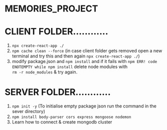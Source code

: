 # MEMORIES_PROJECT

# CLIENT FOLDER............

1. `npx create-react-app ./`
2. `npm cache clean --force` (in case client folder gets removed open a new terminal and try this and then again `npx create-react-app ./`)
3. modify package.json and `npm install` and if it fails with `npm ERR! code ENOTEMPTY while npm install` delete node modules with  
   `rm -r node_modules` & try again.

# SERVER FOLDER............

1.  `npm init -y` (To initialise empty package json run the command in the sever directory)
2.  `npm install body-parser cors express mongoose nodemon`
3.   Learn how to connect & create mongodb cluster

